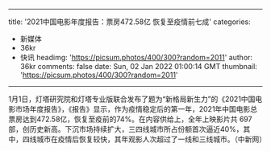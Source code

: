 
---
title: '2021中国电影年度报告：票房472.58亿 恢复至疫情前七成'
categories: 
 - 新媒体
 - 36kr
 - 快讯
headimg: 'https://picsum.photos/400/300?random=2011'
author: 36kr
comments: false
date: Sun, 02 Jan 2022 01:00:14 GMT
thumbnail: 'https://picsum.photos/400/300?random=2011'
---

<div>   
1月1日，灯塔研究院和灯塔专业版联合发布了题为“新格局新生力”的《2021中国电影市场年度报告》，《报告》显示，作为疫情稳定后的第一年，2021年中国电影总票房达到472.58亿，恢复至疫前的74%。在内容供给上，全年上映影片共 697部，创历史新高。下沉市场持续扩大，三四线城市所占份额首次逼近40%，其中，四线城市在疫情后恢复较快，其年观影人次超过了一线和三线城市。（中新网）  
</div>
            